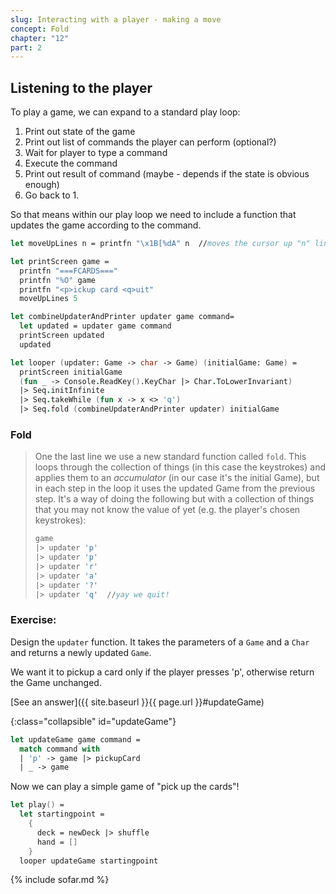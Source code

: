 ```yaml
---
slug: Interacting with a player - making a move
concept: Fold
chapter: "12"
part: 2
---
```


## Listening to the player
To play a game, we can expand to a standard play loop:
1. Print out state of the game
2. Print out list of commands the player can perform (optional?)
4. Wait for player to type a command
5. Execute the command
6. Print out result of command (maybe - depends if the state is obvious enough)
7. Go back to 1.

So that means within our play loop we need to include a function that updates the game according to the command.
```fsharp
let moveUpLines n = printfn "\x1B[%dA" n  //moves the cursor up "n" lines

let printScreen game =
  printfn "===FCARDS==="
  printfn "%O" game
  printfn "<p>ickup card <q>uit"
  moveUpLines 5

let combineUpdaterAndPrinter updater game command= 
  let updated = updater game command
  printScreen updated
  updated 

let looper (updater: Game -> char -> Game) (initialGame: Game) = 
  printScreen initialGame
  (fun _ -> Console.ReadKey().KeyChar |> Char.ToLowerInvariant)
  |> Seq.initInfinite
  |> Seq.takeWhile (fun x -> x <> 'q')
  |> Seq.fold (combineUpdaterAndPrinter updater) initialGame
```

### Fold
> One the last line we use a new standard function called `fold`.
> This loops through the collection of things (in this case the keystrokes) and applies them to an _accumulator_ (in our case it's the initial Game),
> but in each step in the loop it uses the updated Game from the previous step.
> It's a way of doing the following but with a collection of things that you may not know the value of yet (e.g. the player's chosen keystrokes):
> ```fsharp
> game
> |> updater 'p'
> |> updater 'p'
> |> updater 'r'
> |> updater 'a'
> |> updater '?'
> |> updater 'q'  //yay we quit!
> ```

### Exercise:

Design the `updater` function.  It takes the parameters of a `Game` and a `Char` and returns a newly updated `Game`.

We want it to pickup a card only if the player presses 'p', otherwise return the Game unchanged.

[See an answer]({{ site.baseurl }}{{ page.url }}#updateGame)

{:class="collapsible" id="updateGame"}
```fsharp
let updateGame game command = 
  match command with 
  | 'p' -> game |> pickupCard
  | _ -> game
```

Now we can play a simple game of "pick up the cards"!

```fsharp
let play() =
  let startingpoint = 
    {
      deck = newDeck |> shuffle
      hand = []
    }
  looper updateGame startingpoint
```

{% include sofar.md %}